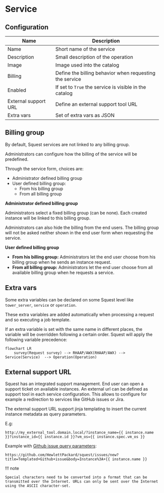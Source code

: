 # Service

## Configuration

| Name                 | Description                                             |
|----------------------|---------------------------------------------------------|
| Name                 | Short name of the service                               |
| Description          | Small description of the operation                      |
| Image                | Image used into the catalog                             |
| Billing              | Define the billing behavior when requesting the service |
| Enabled              | If set to `True` the service is visible in the catalog  |
| External support URL | Define an external support  tool URL                    |
| Extra vars           | Set of extra vars as JSON                               |


## Billing group

By default, Squest services are not linked to any billing group.

Administrators can configure how the billing of the service will be predefined.

Through the service form, choices are:

  - Administrator defined billing group
  - User defined billing group:
    - From his billing group
    - From all billing group

**Administrator defined billing group**

Administrators select a fixed billing group (can be none).
Each created instance will be linked to this billing group.

Administrators can also hide the billing from the end users.
The billing group will not be asked neither shown in the end user form when requesting the service.

**User defined billing group**

- **From his billing group:** Administrators let the end user choose from his billing group when he sends an instance request.
- **From all billing group:** Administrators let the end user choose from all available billing group when he requests a service.

## Extra vars

Some extra variables can be declared on some Squest level like `tower_server`, `service` or `operation`.

These extra variables are added automatically when processing a request and so executing a job template.

If an extra variable is set with the same name in different places, the variable will be overridden following a certain order.
Squest will apply the following variable precedence:

```mermaid
flowchart LR
    survey(Request survey) --> RHAAP/AWX(RHAAP/AWX) --> Service(Service)  --> Operation(Operation)
```

## External support URL

Squest has an integrated support management. End user can open a support ticket on available instances.
An external url can be defined as support tool in each service configuration. This allows to configure for example a redirection to services like GitHub issues or Jira.

The external support URL support jinja templating to insert the current instance metadata as query parameters.

E.g:
```
http://my_external_tool.domain.local/?instance_name={{ instance.name }}?instance_id={{ instance.id }}?vm_os={{ instance.spec.vm_os }}
```

Example with [Github issue query parameters](https://docs.github.com/en/enterprise-server@3.1/issues/tracking-your-work-with-issues/creating-an-issue#creating-an-issue-from-a-url-query):
```
https://github.com/HewlettPackard/squest/issues/new?title=Templated+Github+issue&body=Instance%3A+{{ instance.name }}
```

!!! note

    Special characters need to be converted into a format that can be transmitted over the Internet. URLs can only be sent over the Internet using the ASCII character-set.

